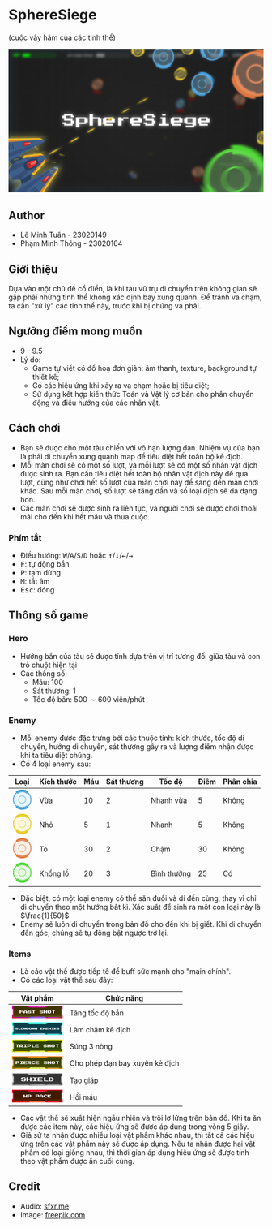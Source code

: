 # SphereSiege

(cuộc vây hãm của các tinh thể)

![thumbnail](/res/readme/thumbnail.jpg)

## Author
- Lê Minh Tuấn - 23020149
- Phạm Minh Thông - 23020164

## Giới thiệu

Dựa vào một chủ đề cổ điển, là khi tàu vũ trụ di chuyển trên không gian sẽ gặp phải những tinh thể không xác định bay xung quanh. Để tránh va chạm, ta cần "xử lý" các tinh thể này, trước khi bị chúng va phải.

## Ngưỡng điểm mong muốn
- 9 - 9.5
- Lý do:
  - Game tự viết có đồ hoạ đơn giản: âm thanh, texture, background tự thiết kế;
  - Có các hiệu ứng khi xảy ra va chạm hoặc bị tiêu diệt;
  - Sử dụng kết hợp kiến thức Toán và Vật lý cơ bản cho phần chuyển động và điều hướng của các nhân vật.

## Cách chơi

-   Bạn sẽ được cho một tàu chiến với vô hạn lượng đạn. Nhiệm vụ của bạn là phải di chuyển xung quanh map để tiêu diệt hết toàn bộ kẻ địch.
-   Mỗi màn chơi sẽ có một số lượt, và mỗi lượt sẽ có một số nhân vật địch được sinh ra. Bạn cần tiêu diệt hết toàn bộ nhân vật địch này để qua lượt, cũng như chơi hết số lượt của màn chơi này để sang đến màn chơi khác. Sau mỗi màn chơi, số lượt sẽ tăng dần và số loại địch sẽ đa dạng hơn.
-   Các màn chơi sẽ được sinh ra liên tục, và người chơi sẽ được chơi thoải mái cho đến khi hết máu và thua cuộc.

### Phím tắt

-   Điều hướng: <kbd>W</kbd>/<kbd>A</kbd>/<kbd>S</kbd>/<kbd>D</kbd> hoặc <kbd>↑</kbd>/<kbd>↓</kbd>/<kbd>←</kbd>/<kbd>→</kbd>
-   <kbd>F</kbd>: tự động bắn
-   <kbd>P</kbd>: tạm dừng
-   <kbd>M</kbd>: tắt âm
-   <kbd>Esc</kbd>: đóng

## Thông số game

### Hero

-   Hướng bắn của tàu sẽ được tính dựa trên vị trí tương đối giữa tàu và con trỏ chuột hiện tại
-   Các thông số:
    -   Máu: $100$
    -   Sát thương: $1$
    -   Tốc độ bắn: $500\sim600$ viên/phút

### Enemy

-   Mỗi enemy được đặc trưng bởi các thuộc tính: kích thước, tốc độ di chuyển, hướng di chuyển, sát thương gây ra và lượng điểm nhận được khi ta tiêu diệt chúng.
-   Có 4 loại enemy sau:

| Loại                                       | Kích thước | Máu | Sát thương | Tốc độ      | Điểm | Phân chia |
| ------------------------------------------ | ---------- | --- | ---------- | ----------- | ---- | --------- |
| ![normal](/res/readme/enemy.png)           | Vừa        | 10  | 2          | Nhanh vừa   | 5    | Không     |
| ![small](/res/readme/enemysmall.png)       | Nhỏ        | 5   | 1          | Nhanh       | 5    | Không     |
| ![big](/res/readme/enemybig.png)           | To         | 30  | 2          | Chậm        | 30   | Không     |
| ![splitter](/res/readme/enemysplitter.png) | Khổng lồ   | 20  | 3          | Bình thường | 25   | Có        |

-   Đặc biệt, có một loại enemy có thể săn đuổi và dí đến cùng, thay vì chỉ di chuyển theo một hướng bất kì. Xác suất để sinh ra một con loại này là $\frac{1}{50}$
-   Enemy sẽ luôn di chuyển trong bản đồ cho đến khi bị giết. Khi di chuyển đến góc, chúng sẽ tự động bật ngược trở lại.

### Items

-   Là các vật thể được tiếp tế để buff sức mạnh cho "main chính".
-   Có các loại vật thể sau đây:

| Vật phẩm                                                 | Chức năng                      |
| -------------------------------------------------------- | ------------------------------ |
| ![fastshot](res/readme/item_fastshot.png)                | Tăng tốc độ bắn                |
| ![slowdownenemies](res/readme/item_slowdownenemies.png)  | Làm chậm kẻ địch               |
| ![tripleshot](res/readme/item_tripleshot.png)            | Súng 3 nòng                    |
| ![pierceshot](res/readme/item_pierceshot.png)            | Cho phép đạn bay xuyên kẻ địch |
| ![shield](res/readme/item_shield.png)                    | Tạo giáp                       |
| ![hppack](res/readme/item_hppack.png)                    | Hồi máu                        |

-   Các vật thể sẽ xuất hiện ngẫu nhiên và trôi lơ lửng trên bản đồ. Khi ta ăn được các item này, các hiệu ứng sẽ được áp dụng trong vòng $5$ giây.
-   Giả sử ta nhận được nhiều loại vật phẩm khác nhau, thì tất cả các hiệu ứng trên các vật phẩm này sẽ được áp dụng. Nếu ta nhận được hai vật phẩm có loại giống nhau, thì thời gian áp dụng hiệu ứng sẽ được tính theo vật phẩm được ăn cuối cùng.

## Credit

-   Audio: [sfxr.me](https://sfxr.me/)
-   Image: [freepik.com](https://freepik.com)
